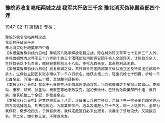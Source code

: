 ### 豫皖苏收复亳柘两城之战  我军共歼敌三千余  豫北消灭伪孙殿英部四个连

1947-02-11
第1版()
专栏：

    豫皖苏收复亳柘两城之战
    我军共歼敌三千余
    豫北消灭伪孙殿英部四个连
    【本报冀鲁豫前线九日电】豫皖苏八路军解放亳县之战，除在城外歼灭蒋军七十五师三千人外，并将盘据城内之蒋军五十八师新十旅三十团残部及河南保安团千余人全部歼灭，计毙敌百余人，生俘营长以下九百余，缴获轻重机枪三十八挺，步枪九百余支，其余胜利品无算。
    【本报冀鲁豫前线九日电】收复柘城之战，共歼蒋介石国防部第三纵队独立团及特务团全部两千余人，生俘独立团团长张永晴以下一千八百余名，缴获山炮二门，轻重机枪七十四挺，步枪一千七百余支，汽油一百五十桶，其他胜利品甚多。
    【本报太行九日电】我军于七日晚在汤阴西北角发动攻势，当将鹤壁镇之卫星据点姬家山、娄家沟、康家、邓家、孙圣沟、杨家庄等地悉数攻克。据初步统计，已歼伪孙殿英部四个连，俘百余，缴获机枪二十余挺，步枪百余支。
    【本报太行九日电】驻焦作蒋军三十八团，连日来士兵逃亡甚众，六日下午一排长率兵四名往沁阳方向追捕逃兵，到贵屯附近，为我某部伏击，逃兵及追赶人共十三名，除一人逃脱外，全部为我俘获，缴步枪四支，子弹百余发，我料定敌翌日必来此报复，次晨复于该地设伏，又毙敌四名，俘二名，缴步枪三支，子弹百余发。
